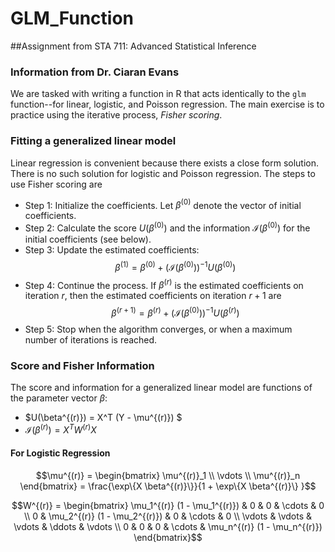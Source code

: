 # GLM_Function

##Assignment from STA 711: Advanced Statistical Inference
### Information from Dr. Ciaran Evans

We are tasked with writing a function in R that acts identically to the `glm` function--for linear, logistic, and Poisson regression. The main exercise is to practice using the iterative process, *Fisher scoring*. 

### Fitting a generalized linear model

Linear regression is convenient because there exists a close form solution. There is no such solution for logistic and Poisson regression. The steps to use Fisher scoring are 

  - Step 1: Initialize the coefficients. Let $\beta^{(0)}$ denote the vector of initial coefficients.
  - Step 2: Calculate the score $U(\beta^{(0)})$ and the information $\mathcal{I}(\beta^{(0)})$ for the initial coefficients (see below).
  - Step 3: Update the estimated coefficients: $$\beta^{(1)}=\beta^{(0)}+(\mathcal{I}(\beta^{(0)}))^{−1} U(\beta^{(0)})$$
  - Step 4: Continue the process. If $\beta^{(r)}$ is the estimated coefficients on iteration $r$, then the estimated coefficients on iteration $r+1$ are $$\beta^{(r+1)}=\beta^{(r)}+(\mathcal{I}(\beta^{(0)}))^{−1} U(\beta^{(r)})$$
  - Step 5: Stop when the algorithm converges, or when a maximum number of iterations is reached.
  
### Score and Fisher Information  
  
The score and information for a generalized linear model are functions of the parameter vector $\beta$:
  - $U(\beta^{(r)}) = X^T (Y - \mu^{(r)}) $
  - $\mathcal{I}(\beta^{(r)}) = X^T W^{(r)} X$
  
#### For Logistic Regression

$$\mu^{(r)} = \begin{bmatrix} \mu^{(r)}_1 \\ 
                              \vdots \\ 
                              \mu^{(r)}_n \end{bmatrix}
            = \frac{\exp\{X \beta^{(r)}\}}{1 + \exp\{X \beta^{(r)}\} }$$
            
$$W^{(r)} = \begin{bmatrix} \mu_1^{(r)} (1 - \mu_1^{(r)}) & 0 & 0 & \cdots & 0 \\
                            0 & \mu_2^{(r)} (1 - \mu_2^{(r)}) & 0 & \cdots & 0 \\ 
                            \vdots & \vdots & \vdots & \ddots & \vdots \\
                            0 & 0 & 0 & \cdots & \mu_n^{(r)} (1 - \mu_n^{(r)})
                            \end{bmatrix}$$
